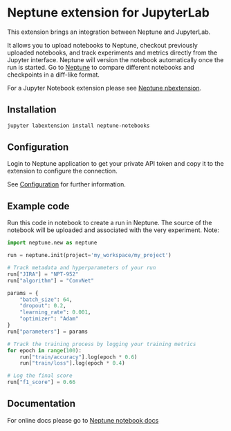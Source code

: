 # Neptune extension for JupyterLab

This extension brings an integration between Neptune and JupyterLab.

It allows you to upload notebooks to Neptune, checkout previously uploaded
notebooks, and track experiments and metrics directly from the Jupyter
interface. Neptune will version the notebook automatically once the run
is started. Go to [Neptune](https://neptune.ai) to compare different notebooks
and checkpoints in a diff-like format.

For a Jupyter Notebook extension please see
[Neptune nbextension](https://pypi.org/project/neptune-notebooks/).

## Installation

```bash
jupyter labextension install neptune-notebooks
```

## Configuration

Login to Neptune application to get your private API token and copy it to
the extension to configure the connection.

See [Configuration](https://docs.neptune.ai/integrations-and-supported-tools/ide-and-notebooks/jupyter-lab-and-jupyter-notebook/install-neptune-notebooks-jupyter-extension-3-min#connecting-the-jupyter-extension-to-your-neptune-account) for 
further information.

## Example code

Run this code in notebook to create a run in Neptune. The source of the
notebook will be uploaded and associated with the very experiment.
Note: 

```python
import neptune.new as neptune

run = neptune.init(project='my_workspace/my_project')

# Track metadata and hyperparameters of your run
run["JIRA"] = "NPT-952"
run["algorithm"] = "ConvNet"

params = {
    "batch_size": 64,
    "dropout": 0.2,
    "learning_rate": 0.001,
    "optimizer": "Adam"
}
run["parameters"] = params

# Track the training process by logging your training metrics
for epoch in range(100):
    run["train/accuracy"].log(epoch * 0.6)
    run["train/loss"].log(epoch * 0.4)

# Log the final score
run["f1_score"] = 0.66
```

## Documentation

For online docs please go to [Neptune notebook docs](https://docs.neptune.ai/integrations-and-supported-tools/ide-and-notebooks/jupyter-lab-and-jupyter-notebook)


